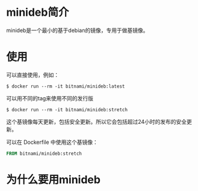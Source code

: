 # minideb简介

minideb是一个最小的基于debian的镜像，专用于做基镜像。

# 使用

可以直接使用，例如：
```shell
$ docker run --rm -it bitnami/minideb:latest
```
可以用不同的tag来使用不同的发行版
```shell
$ docker run --rm -it bitnami/minideb:stretch
```
这个基镜像每天更新，包括安全更新。所以它会包括超过24小时的发布的安全更新。

可以在 Dockerfile 中使用这个基镜像：
```Dockerfile
FROM bitnami/minideb:stretch
```
# 为什么要用minideb

